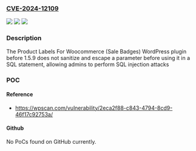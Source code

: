 ### [CVE-2024-12109](https://cve.mitre.org/cgi-bin/cvename.cgi?name=CVE-2024-12109)
![](https://img.shields.io/static/v1?label=Product&message=Product%20Labels%20For%20Woocommerce%20(Sale%20Badges)&color=blue)
![](https://img.shields.io/static/v1?label=Version&message=0%3C%201.5.9%20&color=brighgreen)
![](https://img.shields.io/static/v1?label=Vulnerability&message=CWE-89%20SQL%20Injection&color=brighgreen)

### Description

The Product Labels For Woocommerce (Sale Badges) WordPress plugin before 1.5.9 does not sanitize and escape a parameter before using it in a SQL statement, allowing admins to perform SQL injection attacks

### POC

#### Reference
- https://wpscan.com/vulnerability/2eca2f88-c843-4794-8cd9-46f17c92753a/

#### Github
No PoCs found on GitHub currently.

